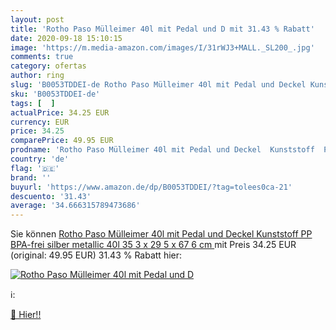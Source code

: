 ```yaml
---
layout: post
title: 'Rotho Paso Mülleimer 40l mit Pedal und D mit 31.43 % Rabatt'
date: 2020-09-18 15:10:15
image: 'https://m.media-amazon.com/images/I/31rWJ3+MALL._SL200_.jpg'
comments: true
category: ofertas
author: ring
slug: 'B0053TDDEI-de Rotho Paso Mülleimer 40l mit Pedal und Deckel Kunststoff...'
sku: 'B0053TDDEI-de'
tags: [  ]
actualPrice: 34.25 EUR
currency: EUR
price: 34.25
comparePrice: 49.95 EUR
prodname: 'Rotho Paso Mülleimer 40l mit Pedal und Deckel  Kunststoff  PP  BPA-frei  silber metallic  40l  35 3 x 29 5 x 67 6 cm '
country: 'de'
flag: '🇩🇪'
brand: ''
buyurl: 'https://www.amazon.de/dp/B0053TDDEI/?tag=tolees0ca-21'
descuento: '31.43'
average: '34.666315789473686'
---
```


Sie können [Rotho Paso Mülleimer 40l mit Pedal und Deckel  Kunststoff  PP  BPA-frei  silber metallic  40l  35 3 x 29 5 x 67 6 cm ](https://www.amazon.de/dp/B0053TDDEI/?tag=tolees0ca-21) mit Preis 34.25 EUR (original: 49.95 EUR) 31.43 % Rabatt hier:

[![Rotho Paso Mülleimer 40l mit Pedal und D](https://m.media-amazon.com/images/I/31rWJ3+MALL._SL200_.jpg)](https://www.amazon.de/dp/B0053TDDEI/?tag=tolees0ca-21)

ℹ️:


[🛒 Hier!!](https://www.amazon.de/dp/B0053TDDEI/?tag=tolees0ca-21)
